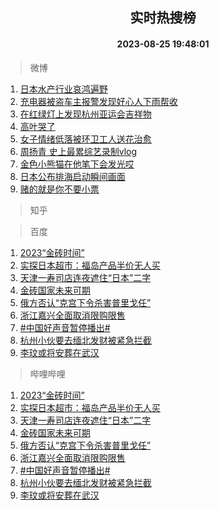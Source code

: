 <div align="center"><h2>实时热搜榜</h2><h4>2023-08-25 19:48:01</h4></div>

> 微博  

1. [日本水产行业哀鸿遍野](https://s.weibo.com/weibo?q=%23%E6%97%A5%E6%9C%AC%E6%B0%B4%E4%BA%A7%E8%A1%8C%E4%B8%9A%E5%93%80%E9%B8%BF%E9%81%8D%E9%87%8E%23&t=31&band_rank=1&Refer=top)<br />
2. [充电器被盗车主报警发现好心人下雨帮收](https://s.weibo.com/weibo?q=%23%E5%85%85%E7%94%B5%E5%99%A8%E8%A2%AB%E7%9B%97%E8%BD%A6%E4%B8%BB%E6%8A%A5%E8%AD%A6%E5%8F%91%E7%8E%B0%E5%A5%BD%E5%BF%83%E4%BA%BA%E4%B8%8B%E9%9B%A8%E5%B8%AE%E6%94%B6%23&t=31&band_rank=2&Refer=top)<br />
3. [在红绿灯上发现杭州亚运会吉祥物](https://s.weibo.com/weibo?q=%23%E5%9C%A8%E7%BA%A2%E7%BB%BF%E7%81%AF%E4%B8%8A%E5%8F%91%E7%8E%B0%E6%9D%AD%E5%B7%9E%E4%BA%9A%E8%BF%90%E4%BC%9A%E5%90%89%E7%A5%A5%E7%89%A9%23&t=31&band_rank=3&Refer=top)<br />
4. [高叶哭了](https://s.weibo.com/weibo?q=%23%E9%AB%98%E5%8F%B6%E5%93%AD%E4%BA%86%23&t=31&band_rank=4&Refer=top)<br />
5. [女子情绪低落被环卫工人送花治愈](https://s.weibo.com/weibo?q=%23%E5%A5%B3%E5%AD%90%E6%83%85%E7%BB%AA%E4%BD%8E%E8%90%BD%E8%A2%AB%E7%8E%AF%E5%8D%AB%E5%B7%A5%E4%BA%BA%E9%80%81%E8%8A%B1%E6%B2%BB%E6%84%88%23&t=31&band_rank=5&Refer=top)<br />
6. [周扬青 史上最累综艺录制vlog](https://s.weibo.com/weibo?q=%E5%91%A8%E6%89%AC%E9%9D%92%20%E5%8F%B2%E4%B8%8A%E6%9C%80%E7%B4%AF%E7%BB%BC%E8%89%BA%E5%BD%95%E5%88%B6vlog&t=31&band_rank=6&Refer=top)<br />
7. [金色小熊猫在他笔下会发光哎](https://s.weibo.com/weibo?q=%23%E9%87%91%E8%89%B2%E5%B0%8F%E7%86%8A%E7%8C%AB%E5%9C%A8%E4%BB%96%E7%AC%94%E4%B8%8B%E4%BC%9A%E5%8F%91%E5%85%89%E5%93%8E%23&t=31&band_rank=7&Refer=top)<br />
8. [日本公布排海启动瞬间画面](https://s.weibo.com/weibo?q=%23%E6%97%A5%E6%9C%AC%E5%85%AC%E5%B8%83%E6%8E%92%E6%B5%B7%E5%90%AF%E5%8A%A8%E7%9E%AC%E9%97%B4%E7%94%BB%E9%9D%A2%23&t=31&band_rank=8&Refer=top)<br />
9. [赌的就是你不要小票](https://s.weibo.com/weibo?q=%23%E8%B5%8C%E7%9A%84%E5%B0%B1%E6%98%AF%E4%BD%A0%E4%B8%8D%E8%A6%81%E5%B0%8F%E7%A5%A8%23&t=31&band_rank=9&Refer=top)<br />

> 知乎  


> 百度  

1. [2023“金砖时间”](https://www.baidu.com/s?wd=2023%E2%80%9C%E9%87%91%E7%A0%96%E6%97%B6%E9%97%B4%E2%80%9D&sa=fyb_news&rsv_dl=fyb_news)<br />
2. [实探日本超市：福岛产品半价无人买](https://www.baidu.com/s?wd=%E5%AE%9E%E6%8E%A2%E6%97%A5%E6%9C%AC%E8%B6%85%E5%B8%82%EF%BC%9A%E7%A6%8F%E5%B2%9B%E4%BA%A7%E5%93%81%E5%8D%8A%E4%BB%B7%E6%97%A0%E4%BA%BA%E4%B9%B0&sa=fyb_news&rsv_dl=fyb_news)<br />
3. [天津一寿司店连夜遮住“日本”二字](https://www.baidu.com/s?wd=%E5%A4%A9%E6%B4%A5%E4%B8%80%E5%AF%BF%E5%8F%B8%E5%BA%97%E8%BF%9E%E5%A4%9C%E9%81%AE%E4%BD%8F%E2%80%9C%E6%97%A5%E6%9C%AC%E2%80%9D%E4%BA%8C%E5%AD%97&sa=fyb_news&rsv_dl=fyb_news)<br />
4. [金砖国家未来可期](https://www.baidu.com/s?wd=%E9%87%91%E7%A0%96%E5%9B%BD%E5%AE%B6%E6%9C%AA%E6%9D%A5%E5%8F%AF%E6%9C%9F&sa=fyb_news&rsv_dl=fyb_news)<br />
5. [俄方否认“克宫下令杀害普里戈任”](https://www.baidu.com/s?wd=%E4%BF%84%E6%96%B9%E5%90%A6%E8%AE%A4%E2%80%9C%E5%85%8B%E5%AE%AB%E4%B8%8B%E4%BB%A4%E6%9D%80%E5%AE%B3%E6%99%AE%E9%87%8C%E6%88%88%E4%BB%BB%E2%80%9D&sa=fyb_news&rsv_dl=fyb_news)<br />
6. [浙江嘉兴全面取消限购限售](https://www.baidu.com/s?wd=%E6%B5%99%E6%B1%9F%E5%98%89%E5%85%B4%E5%85%A8%E9%9D%A2%E5%8F%96%E6%B6%88%E9%99%90%E8%B4%AD%E9%99%90%E5%94%AE&sa=fyb_news&rsv_dl=fyb_news)<br />
7. [#中国好声音暂停播出#](https://www.baidu.com/s?wd=%23%E4%B8%AD%E5%9B%BD%E5%A5%BD%E5%A3%B0%E9%9F%B3%E6%9A%82%E5%81%9C%E6%92%AD%E5%87%BA%23&sa=fyb_news&rsv_dl=fyb_news)<br />
8. [杭州小伙要去缅北发财被紧急拦截](https://www.baidu.com/s?wd=%E6%9D%AD%E5%B7%9E%E5%B0%8F%E4%BC%99%E8%A6%81%E5%8E%BB%E7%BC%85%E5%8C%97%E5%8F%91%E8%B4%A2%E8%A2%AB%E7%B4%A7%E6%80%A5%E6%8B%A6%E6%88%AA&sa=fyb_news&rsv_dl=fyb_news)<br />
9. [李玟或将安葬在武汉](https://www.baidu.com/s?wd=%E6%9D%8E%E7%8E%9F%E6%88%96%E5%B0%86%E5%AE%89%E8%91%AC%E5%9C%A8%E6%AD%A6%E6%B1%89&sa=fyb_news&rsv_dl=fyb_news)<br />

> 哔哩哔哩  

1. [2023“金砖时间”](https://www.baidu.com/s?wd=2023%E2%80%9C%E9%87%91%E7%A0%96%E6%97%B6%E9%97%B4%E2%80%9D&sa=fyb_news&rsv_dl=fyb_news)<br />
2. [实探日本超市：福岛产品半价无人买](https://www.baidu.com/s?wd=%E5%AE%9E%E6%8E%A2%E6%97%A5%E6%9C%AC%E8%B6%85%E5%B8%82%EF%BC%9A%E7%A6%8F%E5%B2%9B%E4%BA%A7%E5%93%81%E5%8D%8A%E4%BB%B7%E6%97%A0%E4%BA%BA%E4%B9%B0&sa=fyb_news&rsv_dl=fyb_news)<br />
3. [天津一寿司店连夜遮住“日本”二字](https://www.baidu.com/s?wd=%E5%A4%A9%E6%B4%A5%E4%B8%80%E5%AF%BF%E5%8F%B8%E5%BA%97%E8%BF%9E%E5%A4%9C%E9%81%AE%E4%BD%8F%E2%80%9C%E6%97%A5%E6%9C%AC%E2%80%9D%E4%BA%8C%E5%AD%97&sa=fyb_news&rsv_dl=fyb_news)<br />
4. [金砖国家未来可期](https://www.baidu.com/s?wd=%E9%87%91%E7%A0%96%E5%9B%BD%E5%AE%B6%E6%9C%AA%E6%9D%A5%E5%8F%AF%E6%9C%9F&sa=fyb_news&rsv_dl=fyb_news)<br />
5. [俄方否认“克宫下令杀害普里戈任”](https://www.baidu.com/s?wd=%E4%BF%84%E6%96%B9%E5%90%A6%E8%AE%A4%E2%80%9C%E5%85%8B%E5%AE%AB%E4%B8%8B%E4%BB%A4%E6%9D%80%E5%AE%B3%E6%99%AE%E9%87%8C%E6%88%88%E4%BB%BB%E2%80%9D&sa=fyb_news&rsv_dl=fyb_news)<br />
6. [浙江嘉兴全面取消限购限售](https://www.baidu.com/s?wd=%E6%B5%99%E6%B1%9F%E5%98%89%E5%85%B4%E5%85%A8%E9%9D%A2%E5%8F%96%E6%B6%88%E9%99%90%E8%B4%AD%E9%99%90%E5%94%AE&sa=fyb_news&rsv_dl=fyb_news)<br />
7. [#中国好声音暂停播出#](https://www.baidu.com/s?wd=%23%E4%B8%AD%E5%9B%BD%E5%A5%BD%E5%A3%B0%E9%9F%B3%E6%9A%82%E5%81%9C%E6%92%AD%E5%87%BA%23&sa=fyb_news&rsv_dl=fyb_news)<br />
8. [杭州小伙要去缅北发财被紧急拦截](https://www.baidu.com/s?wd=%E6%9D%AD%E5%B7%9E%E5%B0%8F%E4%BC%99%E8%A6%81%E5%8E%BB%E7%BC%85%E5%8C%97%E5%8F%91%E8%B4%A2%E8%A2%AB%E7%B4%A7%E6%80%A5%E6%8B%A6%E6%88%AA&sa=fyb_news&rsv_dl=fyb_news)<br />
9. [李玟或将安葬在武汉](https://www.baidu.com/s?wd=%E6%9D%8E%E7%8E%9F%E6%88%96%E5%B0%86%E5%AE%89%E8%91%AC%E5%9C%A8%E6%AD%A6%E6%B1%89&sa=fyb_news&rsv_dl=fyb_news)<br />
